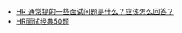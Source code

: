 - [HR 通常提的一些面试问题是什么？应该怎么回答？](https://www.zhihu.com/question/24192778/answer/631081857)
- [HR面试经典50题](https://zhuanlan.zhihu.com/p/97230687)